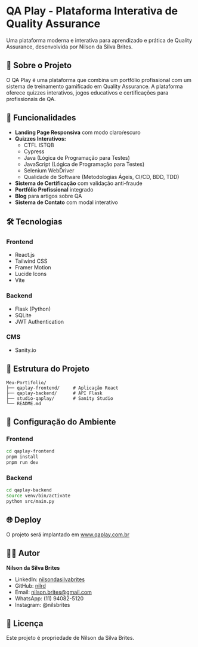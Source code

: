 # QA Play - Plataforma Interativa de Quality Assurance

Uma plataforma moderna e interativa para aprendizado e prática de Quality Assurance, desenvolvida por Nilson da Silva Brites.

## 🎯 Sobre o Projeto

O QA Play é uma plataforma que combina um portfólio profissional com um sistema de treinamento gamificado em Quality Assurance. A plataforma oferece quizzes interativos, jogos educativos e certificações para profissionais de QA.

## 🚀 Funcionalidades

- **Landing Page Responsiva** com modo claro/escuro
- **Quizzes Interativos:**
  - CTFL ISTQB
  - Cypress
  - Java (Lógica de Programação para Testes)
  - JavaScript (Lógica de Programação para Testes)
  - Selenium WebDriver
  - Qualidade de Software (Metodologias Ágeis, CI/CD, BDD, TDD)
- **Sistema de Certificação** com validação anti-fraude
- **Portfólio Profissional** integrado
- **Blog** para artigos sobre QA
- **Sistema de Contato** com modal interativo

## 🛠️ Tecnologias

### Frontend
- React.js
- Tailwind CSS
- Framer Motion
- Lucide Icons
- Vite

### Backend
- Flask (Python)
- SQLite
- JWT Authentication

### CMS
- Sanity.io

## 📁 Estrutura do Projeto

```
Meu-Portifolio/
├── qaplay-frontend/     # Aplicação React
├── qaplay-backend/      # API Flask
├── studio-qaplay/       # Sanity Studio
└── README.md
```

## 🔧 Configuração do Ambiente

### Frontend
```bash
cd qaplay-frontend
pnpm install
pnpm run dev
```

### Backend
```bash
cd qaplay-backend
source venv/bin/activate
python src/main.py
```

## 🌐 Deploy

O projeto será implantado em www.qaplay.com.br

## 👨‍💻 Autor

**Nilson da Silva Brites**
- LinkedIn: [nilsondasilvabrites](https://www.linkedin.com/in/nilsondasilvabrites/)
- GitHub: [nilrd](https://github.com/nilrd)
- Email: nilson.brites@gmail.com
- WhatsApp: (11) 94082-5120
- Instagram: @nilsbrites

## 📄 Licença

Este projeto é propriedade de Nilson da Silva Brites.

